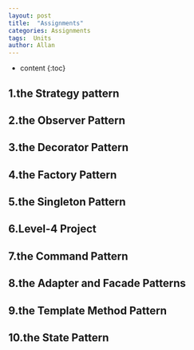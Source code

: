```yaml
---
layout: post
title:  "Assignments"
categories: Assignments
tags:  Units  
author: Allan
---
```


* content
{:toc}

## 1.the Strategy pattern
## 2.the Observer Pattern
## 3.the Decorator Pattern
## 4.the Factory Pattern
## 5.the Singleton Pattern
## 6.Level-4 Project
## 7.the Command Pattern
## 8.the Adapter and Facade Patterns
## 9.the Template Method Pattern
## 10.the State Pattern
